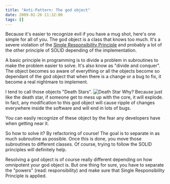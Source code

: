 ```yaml
---
title: "Anti-Pattern: The god object"
date: 2009-02-26 21:32:00
tags: []
---
```


Because it's easier to recognize evil if you have a mug shot, here's one simple for all of you. The god object is a class that knows too much. It's a severe violation of the [Single Responsibility Principle](http://en.wikipedia.org/wiki/Single_responsibility_principle) and probably a lot of the other principle of SOLID depending of the implementation.

A basic principle in programming is to divide a problem in subroutines to make the problem easier to solve. It's also know as "divide and conquer". The object becomes so aware of everything or all the objects become so dependant of the god object that when there is a change or a bug to fix, it become a real nightmare to implement.

I tend to call those objects "Death Stars". ![Death Star](http://lh4.ggpht.com/_S0YTV7NEdrk/SadQ2aX_LhI/AAAAAAAAABI/9hQAQLJ6GLw/Death_Star%5B9%5D.png?imgmax=800 "Death Star") Why? Because just like the death star, if someone get to mess up with the core, it will explode. In fact, any modification to this god object will cause ripple of changes everywhere inside the software and will end in lots of bugs.

You can easily recognize of these object by the fear any developers have when getting near it.

So how to solve it? By refactoring of course! The goal is to separate in as much subroutine as possible. Once this is done, you move those subroutines to different classes. Of course, trying to follow the SOLID principles will definitely help.

Resolving a god object is of course really different depending on how omnipotent your god object is. But one thing for sure, you have to separate the "powers" (read: responsibility) and make sure that Single Responsibility Principle is applied.
